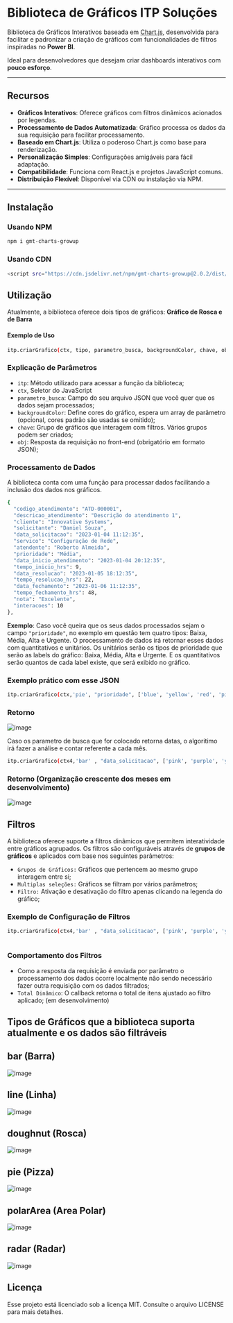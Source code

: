 # Biblioteca de Gráficos ITP Soluções

Biblioteca de Gráficos Interativos baseada em [Chart.js](https://www.chartjs.org/), desenvolvida para facilitar e padronizar a criação de gráficos com funcionalidades de filtros inspiradas no **Power BI**.  

Ideal para desenvolvedores que desejam criar dashboards interativos com **pouco esforço**.

---

## Recursos

- **Gráficos Interativos**: Oferece gráficos com filtros dinâmicos acionados por legendas.
- **Processamento de Dados Automatizada**: Gráfico processa os dados da sua requisição para facilitar processamento.
- **Baseado em Chart.js**: Utiliza o poderoso Chart.js como base para renderização.
- **Personalização Simples**: Configurações amigáveis para fácil adaptação.
- **Compatibilidade**: Funciona com React.js e projetos JavaScript comuns.
- **Distribuição Flexível**: Disponível via CDN ou instalação via NPM.

---

## Instalação

### Usando NPM
```bash
npm i gmt-charts-growup
```

### Usando CDN
```bash
<script src="https://cdn.jsdelivr.net/npm/gmt-charts-growup@2.0.2/dist/index.umd.js" defer></script>
```

## Utilização
Atualmente, a biblioteca oferece dois tipos de gráficos: **Gráfico de Rosca e de Barra**

#### Exemplo de Uso
```bash
itp.criarGrafico(ctx, tipo, parametro_busca, backgroundColor, chave, obj)
```

### Explicação de Parâmetros
<ul>
  <li><code>itp</code>: Método utilizado para acessar a função da biblioteca;</li>
  <li><code>ctx</code>, Seletor do JavaScript</li>
  <li><code>parametro_busca</code>: Campo do seu arquivo JSON que você quer que os dados sejam processados;</li>
  <li><code>backgroundColor</code>: Define cores do gráfico, espera um array de parâmetro (opcional, cores padrão são usadas se omitido);</li>
  <li><code>chave</code>: Grupo de gráficos que interagem com filtros. Vários grupos podem ser criados;</li>
  <li><code>obj</code>: Resposta da requisição no front-end (obrigatório em formato JSON);</li>
</ul>

### Processamento de Dados
A biblioteca conta com uma função para processar dados facilitando a inclusão dos dados nos gráficos.
```bash
{
  "codigo_atendimento": "ATD-000001",
  "descricao_atendimento": "Descrição do atendimento 1",
  "cliente": "Innovative Systems",
  "solicitante": "Daniel Souza",
  "data_solicitacao": "2023-01-04 11:12:35",
  "servico": "Configuração de Rede",
  "atendente": "Roberto Almeida",
  "prioridade": "Média",
  "data_inicio_atendimento": "2023-01-04 20:12:35",
  "tempo_inicio_hrs": 9,
  "data_resolucao": "2023-01-05 18:12:35",
  "tempo_resolucao_hrs": 22,
  "data_fechamento": "2023-01-06 11:12:35",
  "tempo_fechamento_hrs": 48,
  "nota": "Excelente",
  "interacoes": 10
},
```
**Exemplo**: Caso você queira que os seus dados processados sejam o campo <code>"prioridade"</code>, no exemplo em questão tem quatro tipos: Baixa, Média, Alta e Urgente.
O processamento de dados irá retornar esses dados com quantitativos e unitários. Os unitários serão os tipos de prioridade que serão as labels do gráfico: Baixa, Média, Alta e Urgente.
E os quantitativos serão quantos de cada label existe, que será exibido no gráfico.

### Exemplo prático com esse JSON
```bash
itp.criarGrafico(ctx,'pie', "prioridade", ['blue', 'yellow', 'red', 'pink'], "grupo1", json)
```
### Retorno
![image](https://github.com/user-attachments/assets/d26d6fe7-557c-4af2-9537-c442b0e89acb)


Caso os parametro de busca que for colocado retorna datas, o algoritimo irá fazer a análise e contar referente a cada mês.
```bash
itp.criarGrafico(ctx4,'bar' , "data_solicitacao", ['pink', 'purple', 'yellow', 'green'], "grupo1", json)
```
### Retorno (Organização crescente dos meses em desenvolvimento)
![image](https://github.com/user-attachments/assets/4fb1c8ab-4b77-489e-905e-639021eece66)



## Filtros
A biblioteca oferece suporte a filtros dinâmicos que permitem interatividade entre gráficos agrupados.
Os filtros são configuráveis através de **grupos de gráficos** e aplicados com base nos seguintes parâmetros:
<ul>
  <li><code>Grupos de Gráficos:</code> Gráficos que pertencem ao mesmo grupo interagem entre si;</li>
  <li><code>Multiplas seleções:</code> Gráficos se filtram por vários parâmetros;</li>
  <li><code>Filtro:</code> Ativação e desativação do filtro apenas clicando na legenda do gráfico;</li>
</ul>

### Exemplo de Configuração de Filtros
```bash
itp.criarGrafico(ctx4,'bar' , "data_solicitacao", ['pink', 'purple', 'yellow', 'green'], "grupo1", json)
                                                                                    // Marca o grupo pertencente ao gráfico
```
### Comportamento dos Filtros
<ul>
  <li>Como a resposta da requisição é enviada por parâmetro o processamento dos dados ocorre localmente não sendo necessário fazer outra requisição com os dados filtrados;</li>
  <li><code>Total Dinâmico</code>: O callback retorna o total de itens ajustado ao filtro aplicado; (em desenvolvimento)</li> 
</ul>

## Tipos de Gráficos que a biblioteca suporta atualmente e os dados são filtráveis
## bar (Barra)
![image](https://github.com/user-attachments/assets/4fb1c8ab-4b77-489e-905e-639021eece66)

## line (Linha)
![image](https://github.com/user-attachments/assets/2324e8f5-1c41-4c85-98f3-d08ca0d6088b)

## doughnut (Rosca)
![image](https://github.com/user-attachments/assets/4ba3f866-7ad0-4cab-a892-fa7ace6f67dd)

## pie (Pizza)
![image](https://github.com/user-attachments/assets/d26d6fe7-557c-4af2-9537-c442b0e89acb)

## polarArea (Area Polar)
![image](https://github.com/user-attachments/assets/7002827a-45c4-46a1-af7b-40b4ac79a14a)

## radar (Radar)
![image](https://github.com/user-attachments/assets/942f4619-702e-47a8-84f1-e77f6e8492f9)

## Licença
Esse projeto está licenciado sob a licença MIT. Consulte o arquivo LICENSE para mais detalhes.
